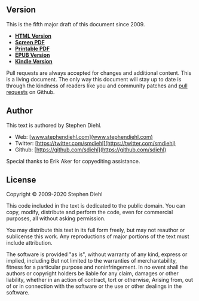Version
-------

This is the fifth major draft of this document since 2009.

* **[HTML Version](http://dev.stephendiehl.com/hask/index.html)**
* **[Screen PDF](http://dev.stephendiehl.com/hask/tutorial.pdf)**
* **[Printable PDF](http://dev.stephendiehl.com/hask/tutorial_print.pdf)**
* **[EPUB Version](http://dev.stephendiehl.com/hask/tutorial.epub)**
* **[Kindle Version](http://dev.stephendiehl.com/hask/tutorial.mobi)**

Pull requests are always accepted for changes and additional content. This is a
living document.  The only way this document will stay up to date is through the
kindness of readers like you and community patches and [pull
requests](https://github.com/sdiehl/wiwinwlh) on Github.

Author
------

This text is authored by Stephen Diehl.

* Web: [www.stephendiehl.com](www.stephendiehl.com)
* Twitter: [https://twitter.com/smdiehl](https://twitter.com/smdiehl)
* Github: [https://github.com/sdiehl](https://github.com/sdiehl)

Special thanks to Erik Aker for copyediting assistance.

License
-------

Copyright © 2009-2020 Stephen Diehl

This code included in the text is dedicated to the public domain.  You can copy,
modify, distribute and perform the code, even for commercial purposes, all
without asking permission.

You may distribute this text in its full form freely, but may not reauthor or
sublicense this work. Any reproductions of major portions of the text must
include attribution.

The software is provided "as is", without warranty of any kind, express or
implied, including But not limited to the warranties of merchantability, fitness
for a particular purpose and noninfringement. In no event shall the authors or
copyright holders be liable for any claim, damages or other liability, whether
in an action of contract, tort or otherwise, Arising from, out of or in
connection with the software or the use or other dealings in the software.
